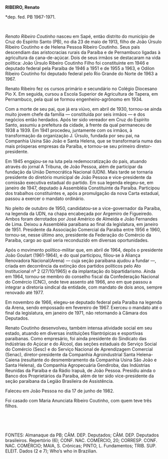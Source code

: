 **RIBEIRO, Renato**

\*dep. fed. PB 1967-1971.

 

*Renato Ribeiro Coutinho* nasceu em Sapé, então distrito do município de
Cruz do Espírito Santo (PB), no dia 23 de maio de 1913, filho de João
Úrsulo Ribeiro Coutinho e de Helena Pessoa Ribeiro Coutinho. Seus pais
descendiam das aristocracias rurais da Paraíba e de Pernambuco ligadas à
agricultura da cana-de-açúcar. Dois de seus irmãos se destacaram na vida
política: João Úrsulo Ribeiro Coutinho Filho foi constituinte em 1946 e
deputado federal pela Paraíba de 1946 a 1951 e de 1955 a 1963, e Odilon
Ribeiro Coutinho foi deputado federal pelo Rio Grande do Norte de 1963 a
1967.

Renato Ribeiro fez os cursos primário e secundário no Colégio Diocesano
Pio X. Em seguida, cursou a Escola Superior de Agricultura de Tapera, em
Pernambuco, pela qual se formou engenheiro-agrônomo em 1934.

Com a morte de seu pai, que já era viúvo, em abril de 1930, tornou-se
ainda muito jovem chefe da família — constituída por seis irmãos — e dos
negócios então herdados. Após ter sido vereador em Cruz do Espírito
Santo, assumiu a prefeitura da cidade, à frente da qual permaneceu de
1938 a 1939. Em 1941 procedeu, juntamente com os irmãos, à transformação
da organização J. Úrsulo, fundada por seu pai, na Companhia Usina São
João e Santa Helena, que se transformaria numa das mais prósperas
empresas da Paraíba, e tornou-se seu primeiro diretor-presidente.

Em 1945 engajou-se na luta pela redemocratização do país, atuando
através do jornal A Tribuna, de João Pessoa, além de participar da
fundação da União Democrática Nacional (UDN). Mais tarde se tornaria
presidente do diretório municipal de João Pessoa e vice-presidente da
comissão executiva estadual do partido. Em sua legenda elegeu-se, em
janeiro de 1947, deputado à Assembléia Constituinte da Paraíba.
Participou dos trabalhos constituintes e, após a promulgação da nova
Carta estadual, passou a exercer o mandato ordinário.

No pleito de outubro de 1950, candidatou-se a vice-governador da
Paraíba, na legenda da UDN, na chapa encabeçada por Argemiro de
Figueiredo. Ambos foram derrotados por José Américo de Almeida e João
Fernandes de Lima. Deixou a Assembléia paraibana ao final da
legislatura, em janeiro de 1951. Presidente da Associação Comercial da
Paraíba entre 1956 e 1960, tornou-se, nesse último ano, presidente da
Federação do Comércio da Paraíba, cargo ao qual seria reconduzido em
diversas oportunidades.

Após o movimento político-militar que, em abril de 1964, depôs o
presidente João Goulart (1961-1964), e do qual participou, filiou-se à
Aliança Renovadora Nacional(Arena) — cuja seção paraibana ajudou a
fundar —, criada em decorrência da extinção dos partidos políticos pelo
Ato Institucional nº 2 (27/10/1965) e da implantação do bipartidarismo.
Ainda em 1964, tornou-se membro do conselho fiscal da Confederação
Nacional do Comércio (CNC), onde teve assento até 1966, ano em que
passou a integrar a diretoria sindical da entidade, com mandato de dois
anos, sempre renovado até 1977.

Em novembro de 1966, elegeu-se deputado federal pela Paraíba na legenda
da Arena, sendo empossado em fevereiro de 1967. Exerceu o mandato até o
final da legislatura, em janeiro de 1971, não retornando à Câmara dos
Deputados.

Renato Coutinho desenvolveu, também intensa atividade social em seu
estado, atuando em diversas instituições filantrópicas e esportivas
paraibanas. Como empresário, foi ainda presidente do Sindicato das
Indústrias do Açúcar e do Álcool, das seções estaduais do Serviço Social
do Comércio (Sesc) e do Serviço Nacional de Aprendizagem Comercial
(Senac), diretor-presidente da Companhia Agroindustrial Santa
Helena-Caiena (resultante do desmembramento da Companhia Usina São João
e Santa Helena), da Companhia Agropecuária Gendiroba, das Indústrias
Reunidas da Paraíba e da Rádio Irapuã, de João Pessoa. Presidiu ainda o
Banco dos Proprietários da Paraíba, além de ter sido vice-presidente da
seção paraibana da Legião Brasileira de Assistência.

Faleceu em João Pessoa no dia 17 de junho de 1982.

Foi casado com Maria Anunciata Ribeiro Coutinho, com quem teve três
filhos.

 

 

FONTES: Almanaque da PB; CÂM. DEP. Deputados; CÂM. DEP. Deputados
brasileiros. Repertório (6); CONF. NAC. COMÉRCIO, 20; CORRESP. CONF.
NAC. COMÉRCIO; MAIA, S. Crônicas; PINTO, L. Fundamentos; TRIB. SUP.
ELEIT. Dados (2 e 7); Who’s who in Brazilian.

 
